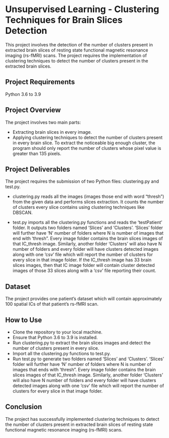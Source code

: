 # Unsupervised Learning - Clustering Techniques for Brain Slices Detection
This project involves the detection of the number of clusters present in extracted brain slices of resting state functional magnetic resonance imaging (rs-fMRI) scans. The project requires the implementation of clustering techniques to detect the number of clusters present in the extracted brain slices.

## Project Requirements
Python 3.6 to 3.9

## Project Overview
The project involves two main parts:

- Extracting brain slices in every image.
- Applying clustering techniques to detect the number of clusters present in every brain slice.
To extract the noticeable big enough cluster, the program should only report the number of clusters whose pixel value is greater than 135 pixels.

## Project Deliverables
The project requires the submission of two Python files: clustering.py and test.py.

- clustering.py reads all the images (images those end with word “thresh”) from the given data and performs slices extraction. It counts the number of clusters every slice contains using clustering techniques like DBSCAN.

- test.py imports all the clustering.py functions and reads the ‘testPatient’ folder. It outputs two folders named ‘Slices’ and ‘Clusters’. ‘Slices’ folder will further have ‘N’ number of folders where N is number of images that end with ‘thresh”. Every image folder contains the brain slices images of that IC_thresh image. Similarly, another folder ‘Clusters’ will also have N number of folders and every folder will have clusters detected images along with one ‘csv’ file which will report the number of clusters for every slice in that image folder. If the IC_thresh image has 33 brain slices images, then that IC image folder will contain cluster detected images of those 33 slices along with a ‘csv’ file reporting their count.

## Dataset
The project provides one patient’s dataset which will contain approximately 100 spatial ICs of that patient’s rs-fMRI scan.

## How to Use
- Clone the repository to your local machine.
- Ensure that Python 3.6 to 3.9 is installed.
- Run clustering.py to extract the brain slices images and detect the number of clusters present in every slice.
- Import all the clustering.py functions to test.py.
- Run test.py to generate two folders named ‘Slices’ and ‘Clusters’. ‘Slices’ folder will further have ‘N’ number of folders where N is number of images that ends with ‘thresh”. Every image folder contains the brain slices images of that IC_thresh image. Similarly, another folder ‘Clusters’ will also have N number of folders and every folder will have clusters detected images along with one ‘csv’ file which will report the number of clusters for every slice in that image folder.

## Conclusion
The project has successfully implemented clustering techniques to detect the number of clusters present in extracted brain slices of resting state functional magnetic resonance imaging (rs-fMRI) scans.